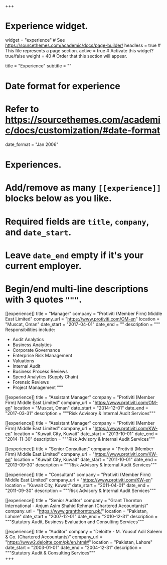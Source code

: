 +++
# Experience widget.
widget = "experience"  # See https://sourcethemes.com/academic/docs/page-builder/
headless = true  # This file represents a page section.
active = true  # Activate this widget? true/false
weight = 40  # Order that this section will appear.

title = "Experience"
subtitle = ""

# Date format for experience
#   Refer to https://sourcethemes.com/academic/docs/customization/#date-format
date_format = "Jan 2006"

# Experiences.
#   Add/remove as many `[[experience]]` blocks below as you like.
#   Required fields are `title`, `company`, and `date_start`.
#   Leave `date_end` empty if it's your current employer.
#   Begin/end multi-line descriptions with 3 quotes `"""`.
[[experience]]
  title = "Manager"
  company = "Protiviti (Member Firm) Middle East Limited"
  company_url = "https://www.protiviti.com/OM-en"
  location = "Muscat, Oman"
  date_start = "2017-04-01"
  date_end = ""
  description = """
  Responsibilities include:
  
  * Audit Analytics
  * Business Analytics
  * Corporate Governance
  * Enterprise Risk Management
  * Valuations
  * Internal Audit
  * Business Process Reviews
  * Spend Analytics (Supply Chain)
  * Forensic Reviews
  * Project Management
  """

[[experience]]
  title = "Assistant Manager"
  company = "Protiviti (Member Firm) Middle East Limited"
  company_url = "https://www.protiviti.com/OM-en"
  location = "Muscat, Oman"
  date_start = "2014-12-01"
  date_end = "2017-03-31"
  description = """Risk Advisory & Internal Audit Services"""

[[experience]]
  title = "Assistant Manager"
  company = "Protiviti (Member Firm) Middle East Limited"
  company_url = "https://www.protiviti.com/KW-en"
  location = "Kuwait City, Kuwait"
  date_start = "2013-10-01"
  date_end = "2014-11-30"
  description = """Risk Advisory & Internal Audit Services"""

[[experience]]
  title = "Senior Consultant"
  company = "Protiviti (Member Firm) Middle East Limited"
  company_url = "https://www.protiviti.com/KW-en"
  location = "Kuwait City, Kuwait"
  date_start = "2011-10-01"
  date_end = "2013-09-30"
  description = """Risk Advisory & Internal Audit Services"""
  
[[experience]]
  title = "Consultant"
  company = "Protiviti (Member Firm) Middle East Limited"
  company_url = "https://www.protiviti.com/KW-en"
  location = "Kuwait City, Kuwait"
  date_start = "2011-04-01"
  date_end = "2011-09-30"
  description = """Risk Advisory & Internal Audit Services"""  

[[experience]]
  title = "Senior Auditor"
  company = "Grant Thornton International - Anjum Asim Shahid Rehman (Chartered Accountants)"
  company_url = "https://www.grantthornton.pk/"
  location = "Pakistan, Lahore"
  date_start = "2007-12-01"
  date_end = "2010-12-31"
  description = """Statutory Audit, Business Evaluation and Consulting Services"""  

[[experience]]
  title = "Auditor"
  company = "Deloitte - M. Yousuf Adil Saleem & Co. (Chartered Accountants)"
  company_url = "https://www2.deloitte.com/pk/en.html#"
  location = "Pakistan, Lahore"
  date_start = "2003-01-01"
  date_end = "2004-12-31"
  description = """Statutory Audit & Consulting Services"""    
+++
